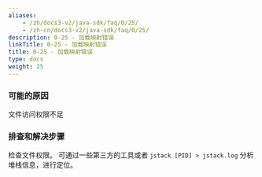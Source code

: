 ```yaml
---
aliases:
    - /zh/docs3-v2/java-sdk/faq/0/25/
    - /zh-cn/docs3-v2/java-sdk/faq/0/25/
description: 0-25 - 加载映射错误
linkTitle: 0-25 - 加载映射错误
title: 0-25 - 加载映射错误
type: docs
weight: 25
---
```








### 可能的原因

文件访问权限不足

### 排查和解决步骤

检查文件权限。
可通过一些第三方的工具或者 `jstack [PID] > jstack.log` 分析堆栈信息，进行定位。